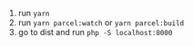 1. run `yarn`
2. run `yarn parcel:watch` or `yarn parcel:build` 
3. go to dist and run `php -S localhost:8000`
